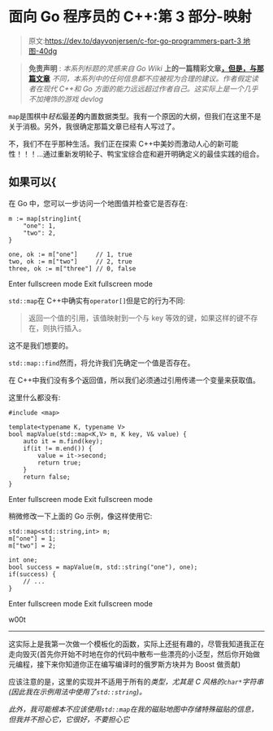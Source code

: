 # 面向 Go 程序员的 C++:第 3 部分-映射

> 原文:[https://dev.to/dayvonjersen/c-for-go-programmers-part-3 地图-40dg](https://dev.to/dayvonjersen/c-for-go-programmers-part-3---maps-40dg)

> **免责声明** : *本系列标题的灵感来自 Go Wiki* **上的一篇精彩文章[，但是，与那篇文章](https://github.com/golang/go/wiki/GoForCPPProgrammers)** *不同，本系列中的任何信息都不应被视为合理的建议。作者假定读者在现代 C++和 Go 方面的能力远远超过作者自己。这实际上是一个几乎不加掩饰的游戏 devlog*

`map`是围棋中*轻松*最差**的**内置数据类型。我有一个原因的大纲，但我们在这里不是关于消极。另外，我很确定那篇文章已经有人写过了。

不，我们不在乎那种生活。我们正在探索 C++中美妙而激动人心的新可能性！！！...通过重新发明轮子、鸭宝宝综合症和避开明确定义的最佳实践的组合。

## 如果可以{

在 Go 中，您可以一步访问一个地图值并检查它是否存在:

```
m := map[string]int{
    "one": 1,
    "two": 2,
}

one, ok := m["one"]     // 1, true
two, ok := m["two"]     // 2, true
three, ok := m["three"] // 0, false 
```

Enter fullscreen mode Exit fullscreen mode

`std::map`在 C++中确实有`operator[]`但是它的行为不同:

> 返回一个值的引用，该值映射到一个与 key 等效的键，如果这样的键不存在，则执行插入。

这不是我们想要的。

`std::map::find`然而，将允许我们先确定一个值是否存在。

在 C++中我们没有多个返回值，所以我们必须通过引用传递一个变量来获取值。

这里什么都没有:

```
#include <map>

template<typename K, typename V>
bool mapValue(std::map<K,V> m, K key, V& value) {
    auto it = m.find(key);
    if(it != m.end()) {
        value = it->second;
        return true;
    }
    return false;
} 
```

Enter fullscreen mode Exit fullscreen mode

稍微修改一下上面的 Go 示例，像这样使用它:

```
std::map<std::string,int> m;
m["one"] = 1;
m["two"] = 2;

int one;
bool success = mapValue(m, std::string("one"), one);
if(success) {
    // ...
} 
```

Enter fullscreen mode Exit fullscreen mode

w00t

* * *

这实际上是我第一次做一个模板化的函数，实际上还挺有趣的，尽管我知道我正在走向毁灭(首先你开始不时地在你的代码中散布一些漂亮的小泛型，然后你开始做元编程，接下来你知道你正在编写编译时的俄罗斯方块并为 Boost 做贡献)

应该注意的是，这里的实现并不适用于所有的*类型，尤其是 C 风格的`char*`字符串(因此我在示例用法中使用了`std::string`)。*

 *此外，我可能根本不应该使用`std::map`在我的磁贴地图中存储特殊磁贴的信息，但我并不担心它，它很好，不要担心它*